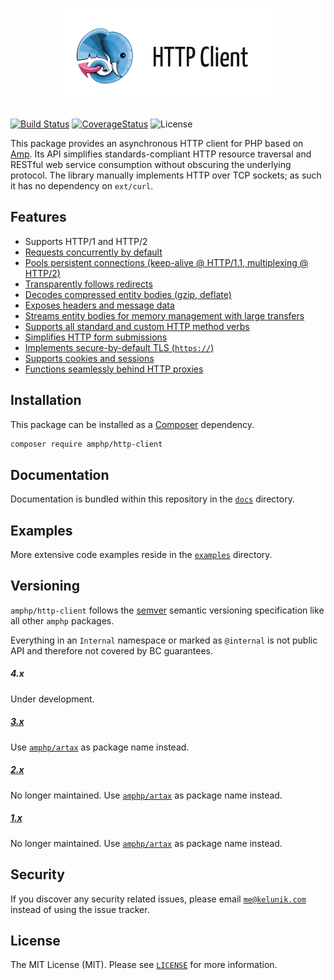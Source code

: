 <h1 align="center"><img src="https://raw.githubusercontent.com/amphp/logo/master/repos/http-client.png?v=05-11-2019" alt="HTTP Client" width="350"></h1>

[![Build Status](https://img.shields.io/travis/amphp/http-client/master.svg?style=flat-square)](https://travis-ci.org/amphp/http-client)
[![CoverageStatus](https://img.shields.io/coveralls/amphp/http-client/master.svg?style=flat-square)](https://coveralls.io/github/amphp/http-client?branch=master)
![License](https://img.shields.io/badge/license-MIT-blue.svg?style=flat-square)

This package provides an asynchronous HTTP client for PHP based on [Amp](https://github.com/amphp/amp). Its API simplifies standards-compliant HTTP resource traversal and RESTful web service consumption without obscuring the underlying protocol. The library manually implements HTTP over TCP sockets; as such it has no dependency on `ext/curl`.

## Features

 - Supports HTTP/1 and HTTP/2
 - [Requests concurrently by default](examples/concurrency/1-concurrent-fetch.php)
 - [Pools persistent connections (keep-alive @ HTTP/1.1, multiplexing @ HTTP/2)](examples/pooling/1-connection-count.php)
 - [Transparently follows redirects](https://amphp.org/http-client/follow-redirects)
 - [Decodes compressed entity bodies (gzip, deflate)](examples/basic/7-gzip.php)
 - [Exposes headers and message data](examples/basic/1-get-request.php)
 - [Streams entity bodies for memory management with large transfers](examples/streaming/1-large-response.php)
 - [Supports all standard and custom HTTP method verbs](https://amphp.org/http-client/requests#request-method)
 - [Simplifies HTTP form submissions](examples/basic/4-forms.php)
 - [Implements secure-by-default TLS (`https://`)](examples/basic/1-get-request.php)
 - [Supports cookies and sessions](https://github.com/amphp/http-client-cookies)
 - [Functions seamlessly behind HTTP proxies](https://github.com/amphp/http-tunnel)

## Installation

This package can be installed as a [Composer](https://getcomposer.org/) dependency.

```bash
composer require amphp/http-client
```

## Documentation

Documentation is bundled within this repository in the [`docs`](./docs) directory.

## Examples

More extensive code examples reside in the [`examples`](./examples) directory.

## Versioning

`amphp/http-client` follows the [semver](http://semver.org/) semantic versioning specification like all other `amphp` packages.

Everything in an `Internal` namespace or marked as `@internal` is not public API and therefore not covered by BC guarantees.

##### 4.x

Under development.

##### [3.x](https://github.com/amphp/artax/tree/master)

Use [`amphp/artax`](https://github.com/amphp/artax) as package name instead.

##### [2.x](https://github.com/amphp/artax/tree/2.x)

No longer maintained. Use [`amphp/artax`](https://github.com/amphp/artax) as package name instead.

##### [1.x](https://github.com/amphp/artax/tree/1.x)

No longer maintained. Use [`amphp/artax`](https://github.com/amphp/artax) as package name instead.

## Security

If you discover any security related issues, please email [`me@kelunik.com`](mailto:me@kelunik.com) instead of using the issue tracker.

## License

The MIT License (MIT). Please see [`LICENSE`](./LICENSE) for more information.
